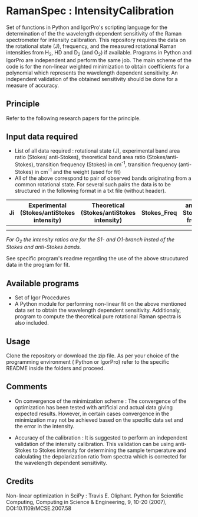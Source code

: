 # RamanSpec : IntensityCalibration

Set of functions in Python and IgorPro's scripting language for the determination of the the wavelength dependent sensitivity of the Raman spectrometer for intensity calibration. This repository requires the data on the rotational state (J), frequency, and the measured rotational Raman intensities from H<sub>2</sub>, HD and D<sub>2</sub> (and O<sub>2</sub>) if available. Programs in Python and IgorPro are independent and perform the same job. The main scheme of the code is for the non-linear weighted minimization to obtain coefficients for a polynomial which represents the wavelength dependent sensitivity. An independent validation of the obtained sensitivity should be done for a measure of accuracy. 

## Principle
Refer to the following research papers for the principle. 

## Input data required
 - List of all data required : rotational state (J), experimental band area ratio (Stokes/ anti-Stokes), theoretical band area ratio (Stokes/anti-Stokes), transition frequency (Stokes) in cm<sup>-1</sup>, transition frequency (anti-Stokes) in cm<sup>-1</sup> and the weight (used for fit)
 - All of the above correspond to pair of observed bands originating from a common rotational state. For several such pairs the data is to be structured in the following format in a txt file (without header).

| Ji | Experimental (Stokes/antiStokes intensity) | Theoretical (Stokes/antiStokes intensity) | Stokes_Freq | anti-Stokes freq | weight |
|----|----------------------------------|-------|-----------------|-------------|-----------------|
|    |                                  |       |                 |             |                 |
|    |                                  |       |                 |             |                 |

*For  O<sub>2</sub> the  intensity ratios are for the S1- and O1-branch insted of the Stokes and  anti-Stokes bands.*

See specific program's readme regarding the use of the above strucutured data in the program for fit. 

## Available programs
 - Set of Igor Procedures
 - A Python module 
for performing non-linear fit on the above mentioned data set to obtain the wavelength dependent sensitivity. Additionaly, program to compute the theoretical pure rotational Raman spectra is also included.

 
## Usage

Clone the repository or download the zip file. As per your choice of the programming environment ( Python or IgorPro) refer to the specific README inside the folders and proceed. 
 
## Comments
 
 - On convergence of the minimization scheme : The convergence of the optimization has been tested with artificial and actual data giving expected results. However, in certain cases convergence in the minimization may not be achieved based on the specific data set and the error in the intensity.
 
 - Accuracy of the calibration : It is suggested to perform an independent validation of the intensity calibration. This validation can be using anti-Stokes to Stokes intensity for determining the sample temperature and calculating the depolarization ratio from spectra which is corrected for the wavelength dependent sensitivity.
 

## Credits
Non-linear optimization in SciPy : 
    Travis E. Oliphant. Python for Scientific Computing, Computing in Science & Engineering, 9, 10-20 (2007), DOI:10.1109/MCSE.2007.58 


